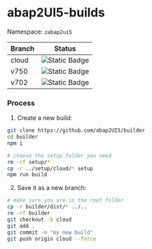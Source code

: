 # abap2UI5-builds

Namespace: `zabap2ui5`


| Branch    | Status                | 
|-----------| ---------------------------| 
| cloud  | ![Static Badge](https://img.shields.io/badge/build-passed-green) |
| v750   | ![Static Badge](https://img.shields.io/badge/build-no-yellow) |
| v702   | ![Static Badge](https://img.shields.io/badge/build-no-yellow) |


### Process

1. Create a new build:
```sh
git clone https://github.com/abap2UI5/builder
cd builder
npm i

# choose the setup folder you need
rm -rf setup/*
cp -r ../setup/cloud/* setup
npm run build
```

2. Save it as a new branch:

```sh
# make sure you are in the root folder
cp -r builder/dist/* ../..
rm -rf builder
git checkout -b cloud
git add .
git commit -m "my new build"
git push origin cloud --force

```
